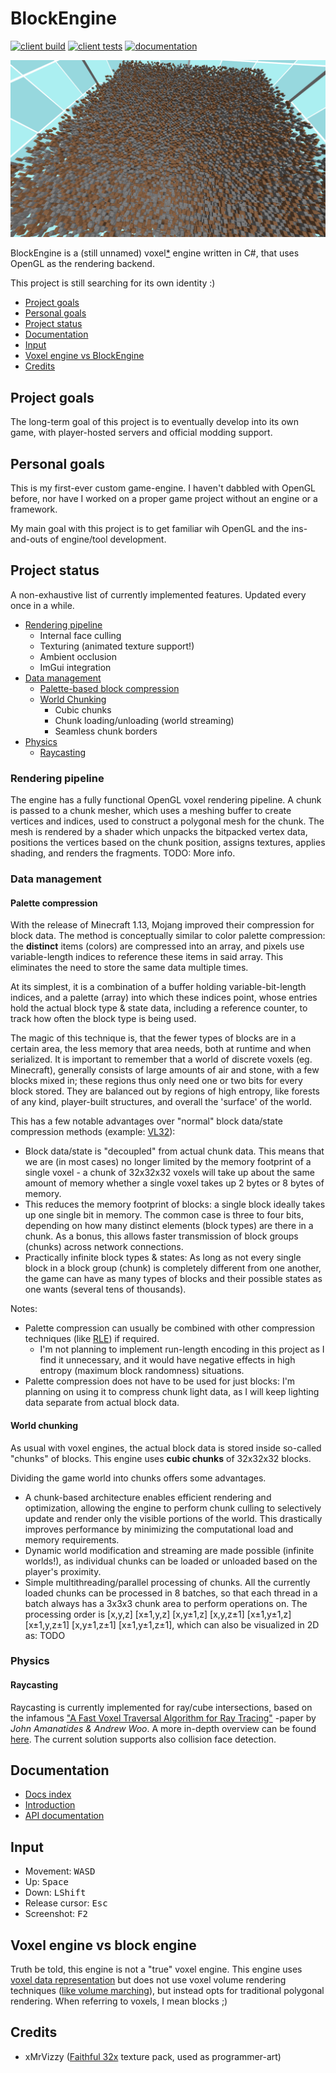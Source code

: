 # BlockEngine

[![client build](https://github.com/japsuu/BlockEngine/actions/workflows/build_client.yml/badge.svg)](https://github.com/japsuu/BlockEngine/actions/workflows/build_client.yml)
[![client tests](https://github.com/japsuu/BlockEngine/actions/workflows/test_client.yml/badge.svg)](https://github.com/japsuu/BlockEngine/actions/workflows/test_client.yml)
[![documentation](https://github.com/japsuu/BlockEngine/actions/workflows/documentation.yml/badge.svg)](https://github.com/japsuu/BlockEngine/actions/workflows/documentation.yml)

![Latest progress screenshot](https://raw.githubusercontent.com/japsuu/BlockEngine/master/screenshots/latest.png)

BlockEngine is a (still unnamed) voxel[*](#voxel-engine-vs-block-engine) engine written in C#, that uses OpenGL as the rendering backend.

This project is still searching for its own identity :)

- [Project goals](#project-goals)
- [Personal goals](#personal-goals)
- [Project status](#project-status)
- [Documentation](#documentation)
- [Input](#input)
- [Voxel engine vs BlockEngine](#voxel-engine-vs-block-engine)
- [Credits](#credits)

## Project goals

The long-term goal of this project is to eventually develop into its own game, with player-hosted servers and official modding support.

## Personal goals

This is my first-ever custom game-engine. I haven't dabbled with OpenGL before, nor have I worked on a proper game project without an engine or a framework.

My main goal with this project is to get familiar wih OpenGL and the ins-and-outs of engine/tool development.

## Project status

A non-exhaustive list of currently implemented features. Updated every once in a while.

- [Rendering pipeline](#rendering-pipeline)
  - Internal face culling
  - Texturing (animated texture support!)
  - Ambient occlusion
  - ImGui integration
- [Data management](#data-management)
  - [Palette-based block compression](#palette-compression)
  - [World Chunking](#world-chunking)
    - Cubic chunks
    - Chunk loading/unloading (world streaming)
    - Seamless chunk borders
- [Physics](#physics)
  - [Raycasting](#raycasting)

### Rendering pipeline

The engine has a fully functional OpenGL voxel rendering pipeline.
A chunk is passed to a chunk mesher, which uses a meshing buffer to create vertices and indices, used to construct a polygonal mesh for the chunk.
The mesh is rendered by a shader which unpacks the bitpacked vertex data, positions the vertices based on the chunk position, assigns textures, applies shading, and renders the fragments.
TODO: More info.

### Data management

#### Palette compression

With the release of Minecraft 1.13, Mojang improved their compression for block data. The method is conceptually similar to color palette compression: the **distinct** items (colors) are compressed into an array, and pixels use variable-length indices to reference these items in said array. This eliminates the need to store the same data multiple times.

At its simplest, it is a combination of a buffer holding variable-bit-length indices, and a palette (array) into which these indices point, whose entries hold the actual block type & state data, including a reference counter, to track how often the block type is being used.

The magic of this technique is, that the fewer types of blocks are in a certain area, the less memory that area needs, both at runtime and when serialized. It is important to remember that a world of discrete voxels (eg. Minecraft), generally consists of large amounts of air and stone, with a few blocks mixed in; these regions thus only need one or two bits for every block stored. They are balanced out by regions of high entropy, like forests of any kind, player-built structures, and overall the 'surface' of the world.

This has a few notable advantages over "normal" block data/state compression methods (example: [VL32](https://eisenwave.github.io/voxel-compression-docs/file_formats/vl32.html)):
- Block data/state is "decoupled" from actual chunk data. This means that we are (in most cases) no longer limited by the memory footprint of a single voxel - a chunk of 32x32x32 voxels will take up about the same amount of memory whether a single voxel takes up 2 bytes or 8 bytes of memory.
- This reduces the memory footprint of blocks: a single block ideally takes up one single bit in memory. The common case is three to four bits, depending on how many distinct elements (block types) are there in a chunk. As a bonus, this allows faster transmission of block groups (chunks) across network connections.
- Practically infinite block types & states:
As long as not every single block in a block group (chunk) is completely different from one another, the game can have as many types of blocks and their possible states as one wants (several tens of thousands).

Notes:
- Palette compression can usually be combined with other compression techniques (like [RLE](https://en.wikipedia.org/wiki/Run-length_encoding)) if required.
  - I'm not planning to implement run-length encoding in this project as I find it unnecessary, and it would have negative effects in high entropy (maximum block randomness) situations.
- Palette compression does not have to be used for just blocks: I'm planning on using it to compress chunk light data, as I will keep lighting data separate from actual block data.

#### World chunking

As usual with voxel engines, the actual block data is stored inside so-called "chunks" of blocks. This engine uses **cubic chunks** of 32x32x32 blocks.

Dividing the game world into chunks offers some advantages.
- A chunk-based architecture enables efficient rendering and optimization, allowing the engine to perform chunk culling to selectively update and render only the visible portions of the world. This drastically improves performance by minimizing the computational load and memory requirements.
- Dynamic world modification and streaming are made possible (infinite worlds!), as individual chunks can be loaded or unloaded based on the player's proximity.
- Simple multithreading/parallel processing of chunks. All the currently loaded chunks can be processed in 8 batches, so that each thread in a batch always has a 3x3x3 chunk area to perform operations on. The processing order is [x,y,z] [x±1,y,z] [x,y±1,z] [x,y,z±1] [x±1,y±1,z] [x±1,y,z±1] [x,y±1,z±1] [x±1,y±1,z±1], which can also be visualized in 2D as: TODO

### Physics

#### Raycasting

Raycasting is currently implemented for ray/cube intersections, based on the infamous ["A Fast Voxel Traversal Algorithm for Ray Tracing"](http://www.cse.yorku.ca/~amana/research/grid.pdf) -paper by *John Amanatides & Andrew Woo*. A more in-depth overview can be found [here](https://github.com/cgyurgyik/fast-voxel-traversal-algorithm/blob/master/overview/FastVoxelTraversalOverview.md).
The current solution supports also collision face detection.

## Documentation

- [Docs index](https://japsuu.github.io/BlockEngine/)
- [Introduction](https://japsuu.github.io/BlockEngine/documentation/introduction.html)
- [API documentation](https://japsuu.github.io/BlockEngine/api/BlockEngine.Client.html)

## Input

- Movement: <kbd>W</kbd><kbd>A</kbd><kbd>S</kbd><kbd>D</kbd>
- Up: <kbd>Space</kbd>
- Down: <kbd>LShift</kbd>
- Release cursor: <kbd>Esc</kbd>
- Screenshot: <kbd>F2</kbd>

## Voxel engine vs block engine
Truth be told, this engine is not a "true" voxel engine.
This engine uses [voxel data representation](https://en.wikipedia.org/wiki/Voxel) but does not use voxel volume rendering techniques ([like volume marching](https://en.wikipedia.org/wiki/Volume_ray_casting)), but instead opts for traditional polygonal rendering.
When referring to voxels, I mean blocks ;)

## Credits

- xMrVizzy ([Faithful 32x](https://www.curseforge.com/minecraft/texture-packs/faithful-32x) texture pack, used as programmer-art)
